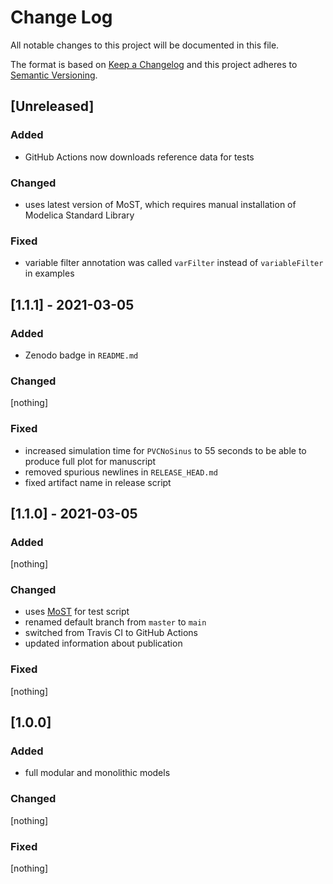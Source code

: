 # Change Log
All notable changes to this project will be documented in this file.

The format is based on [Keep a Changelog](http://keepachangelog.com/)
and this project adheres to [Semantic Versioning](http://semver.org/).

## [Unreleased]

### Added

* GitHub Actions now downloads reference data for tests

### Changed

* uses latest version of MoST, which requires manual installation of Modelica Standard Library

### Fixed

* variable filter annotation was called `varFilter` instead of `variableFilter` in examples

## [1.1.1] - 2021-03-05

### Added

* Zenodo badge in `README.md`

### Changed

[nothing]

### Fixed

* increased simulation time for `PVCNoSinus` to 55 seconds to be able to produce full plot for manuscript
* removed spurious newlines in `RELEASE_HEAD.md`
* fixed artifact name in release script

## [1.1.0] - 2021-03-05

### Added

[nothing]

### Changed

* uses [MoST](https://github.com/THM-MoTE/ModelicaScriptingTools.jl) for test script
* renamed default branch from `master` to `main`
* switched from Travis CI to GitHub Actions
* updated information about publication

### Fixed

[nothing]

## [1.0.0]

### Added

* full modular and monolithic models

### Changed

[nothing]

### Fixed

[nothing]
